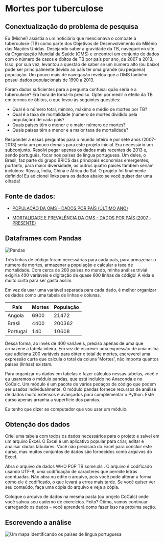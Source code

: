 # Mortes por tuberculose

## Conextualização do problema de pesquisa

Eu (Michel) assistia a um noticiário que mencionava o combate à tuberculose (TB) como parte dos Objetivos de Desenvolvimento do Milênio das Nações Unidas. Desejando saber a gravidade da TB, naveguei no site da Organização Mundial da Saúde (OMS) e encontrei um conjunto de dados com o número de casos e óbitos de TB por país por ano, de 2007 a 2013. Isso, por sua vez, levantou a questão de saber se um número alto (ou baixo) pode ser principalmente devido ao país ter uma grande (ou pequena) população. Um pouco mais de navegação revelou que a OMS também possui dados populacionais de 1990 a 2013.

Foram dados suficientes para a pergunta confusa: quão séria é a tuberculose? Era hora de torná-lo preciso. Optei por medir o efeito da TB em termos de óbitos, o que levou às seguintes questões:

- Qual é o número total, mínimo, máximo e médio de mortes por TB?
- Qual é a taxa de mortalidade (número de mortes dividido pela população) de cada país?
- Quais países têm o menor e o maior número de mortes?
- Quais países têm a menor e a maior taxa de mortalidade?

Responder a essas perguntas para o mundo inteiro e por sete anos (2007-2013) seria um pouco demais para este projeto inicial. Era necessário um subconjunto. Resolvi pegar apenas os dados mais recentes de 2013 e, sendo português, focar nos países de língua portuguesa. Um deles, o Brasil, faz parte do grupo BRICS das principais economias emergentes, portanto, para maior diversidade, os outros quatro países também seriam incluídos: Rússia, Índia, China e África do Sul. O projeto foi finalmente definido! Eu adicionei links para os dados abaixo se você quiser dar uma olhada!

## Fonte de dados:

- [POPULAÇÃO DA OMS - DADOS POR PAÍS (ÚLTIMO ANO)](https://github.com/mwermelinger/Learn-to-code-for-data-analysis/raw/master/1_Having_a_go_at_it/WHO%20POP%20TB%20all.xls)

- [MORTALIDADE E PREVALÊNCIA DA OMS - DADOS POR PAÍS (2007 - PRESENTE)](https://github.com/mwermelinger/Learn-to-code-for-data-analysis/raw/master/1_Having_a_go_at_it/WHO%20POP%20TB%20some.xls)

## Dataframes com Pandas


![Pandas](https://www.open.edu/openlearn/pluginfile.php/1348056/mod_oucontent/oucontent/69043/cbfeded3/7376536f/ou_futurelearn_learn_to_code_fig_1034.jpg)


Três linhas de código foram necessárias para cada país, para armazenar o número de mortes, armazenar a população e calcular a taxa de mortalidade. Com cerca de 200 países no mundo, minha análise trivial exigiria 400 variáveis ​​e digitação de quase 600 linhas de código! A vida é muito curta para ser gasta assim.

Em vez de usar uma variável separada para cada dado, é melhor organizar os dados como uma tabela de linhas e colunas.

|País       |Mortes     |População  |
|-----------|-----------|-----------|
|Angola     | 6900      | 21472     |
|Brasil     | 4400      | 200362    |
|Portugal   | 140       | 10608     |

Dessa forma, ao invés de 400 variáveis, preciso apenas de uma que armazene a tabela inteira. Em vez de escrever uma expressão de uma milha que adiciona 200 variáveis ​​para obter o total de mortes, escreverei uma expressão curta que calcula o total da coluna 'Mortes', não importa quantos países (linhas) existam.

Para organizar os dados em tabelas e fazer cálculos nessas tabelas, você e eu usaremos o módulo pandas, que está incluído no Anaconda e no CoCalc. Um módulo é um pacote de vários pedaços de código que podem ser usados ​​individualmente. O módulo pandas fornece recursos de análise de dados muito extensos e avançados para complementar o Python. Este curso apenas arranha a superfície dos pandas.

Eu tenho que dizer ao computador que vou usar um módulo.


## Obtenção dos dados

Criei uma tabela com todos os dados necessários para o projeto e salvei em um arquivo Excel. O Excel é um aplicativo popular para criar, editar e analisar dados tabulares. Você não precisará do Excel para concluir este curso, mas muitos conjuntos de dados são fornecidos como arquivos do Excel.

Abra o arquivo de dados WHO POP TB some.xls . O arquivo é codificado usando UTF-8, uma codificação de caracteres que permite letras acentuadas. Não abra ou edite o arquivo, pois você pode alterar a forma como ele é codificado, o que levará a erros mais tarde. Se você quiser ver seu conteúdo, faça uma cópia do arquivo e veja a cópia.

Coloque o arquivo de dados na mesma pasta (ou projeto CoCalc) onde você salvou seu caderno de exercícios. Feito? Ótimo, vamos continuar carregando os dados – você aprenderá como fazer isso na próxima seção.

## Escrevendo a análise

![Um mapa identificando os países de língua portuguesa](https://www.open.edu/openlearn/pluginfile.php/1348056/mod_oucontent/oucontent/69043/cbfeded3/16ac6296/ou_futurelearn_learn_to_code_fig_1070.jpg)